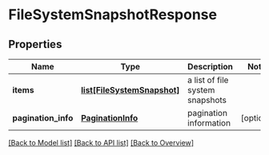 # FileSystemSnapshotResponse

## Properties
Name | Type | Description | Notes
------------ | ------------- | ------------- | -------------
**items** | [**list[FileSystemSnapshot]**](FileSystemSnapshot.md) | a list of file system snapshots | 
**pagination_info** | [**PaginationInfo**](PaginationInfo.md) | pagination information | [optional] 

[[Back to Model list]](index.md#documentation-for-models) [[Back to API list]](index.md#documentation-for-api-endpoints) [[Back to Overview]](index.md)


